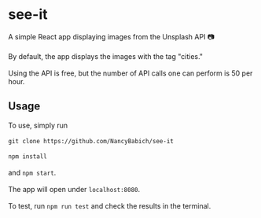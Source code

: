 # see-it
A simple React app displaying images from the Unsplash API :camera:</br></br>
By default, the app displays the images with the tag "cities."</br></br>
Using the API is free, but the number of API calls one can perform is 50 per hour.

## Usage
To use, simply run </br></br>
`git clone https://github.com/NancyBabich/see-it`</br></br>
`npm install`</br></br>
and `npm start`.</br></br>
The app will open under `localhost:8080`.</br></br>
To test, run `npm run test` and check the results in the terminal.

